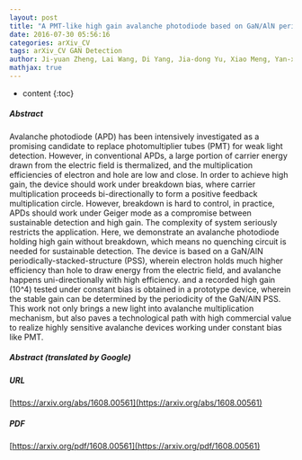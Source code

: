 ```yaml
---
layout: post
title: "A PMT-like high gain avalanche photodiode based on GaN/AlN periodical stacked structure"
date: 2016-07-30 05:56:16
categories: arXiv_CV
tags: arXiv_CV GAN Detection
author: Ji-yuan Zheng, Lai Wang, Di Yang, Jia-dong Yu, Xiao Meng, Yan-xiong E, Chao Wu, Zhi-biao Hao, Chang-zheng Sun, Bing Xiong, Yi Luo, Yan-jian Han, Jian Wang, Hong-tao Li, Julien Brault, Samuel Matta, Mohamed Al Khalfioui, Jian-chang Yan, Tong-bo Wei, Yun Zhang, Jun-xi Wang
mathjax: true
---
```


* content
{:toc}

##### Abstract
Avalanche photodiode (APD) has been intensively investigated as a promising candidate to replace photomultiplier tubes (PMT) for weak light detection. However, in conventional APDs, a large portion of carrier energy drawn from the electric field is thermalized, and the multiplication efficiencies of electron and hole are low and close. In order to achieve high gain, the device should work under breakdown bias, where carrier multiplication proceeds bi-directionally to form a positive feedback multiplication circle. However, breakdown is hard to control, in practice, APDs should work under Geiger mode as a compromise between sustainable detection and high gain. The complexity of system seriously restricts the application. Here, we demonstrate an avalanche photodiode holding high gain without breakdown, which means no quenching circuit is needed for sustainable detection. The device is based on a GaN/AlN periodically-stacked-structure (PSS), wherein electron holds much higher efficiency than hole to draw energy from the electric field, and avalanche happens uni-directionally with high efficiency. and a recorded high gain (10^4) tested under constant bias is obtained in a prototype device, wherein the stable gain can be determined by the periodicity of the GaN/AlN PSS. This work not only brings a new light into avalanche multiplication mechanism, but also paves a technological path with high commercial value to realize highly sensitive avalanche devices working under constant bias like PMT.

##### Abstract (translated by Google)


##### URL
[https://arxiv.org/abs/1608.00561](https://arxiv.org/abs/1608.00561)

##### PDF
[https://arxiv.org/pdf/1608.00561](https://arxiv.org/pdf/1608.00561)

